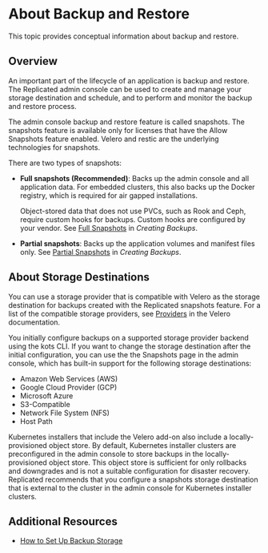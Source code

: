 # About Backup and Restore

This topic provides conceptual information about backup and restore.

## Overview

An important part of the lifecycle of an application is backup and restore. The Replicated admin console can be used to create and manage your storage destination and schedule, and to perform and monitor the backup and restore process.

The admin console backup and restore feature is called snapshots. The snapshots feature is available only for licenses that have the Allow Snapshots feature enabled. Velero and restic are the underlying technologies for snapshots.

There are two types of snapshots:
  * **Full snapshots (Recommended)**: Backs up the admin console and all application data. For embedded clusters, this also backs up the Docker registry, which is required for air gapped installations.

    Object-stored data that does not use PVCs, such as Rook and Ceph, require custom hooks for backups. Custom hooks are configured by your vendor. See [Full Snapshots](snapshots-creating#full) in _Creating Backups_.

  * **Partial snapshots**: Backs up the application volumes and manifest files only. See [Partial Snapshots](snapshots-creating#partial) in _Creating Backups_.

## About Storage Destinations

You can use a storage provider that is compatible with Velero as the storage destination for backups created with the Replicated snapshots feature. For a list of the compatible storage providers, see [Providers](https://velero.io/docs/v1.9/supported-providers/) in the Velero documentation.

You initially configure backups on a supported storage provider backend using the kots CLI. If you want to change the storage destination after the initial configuration, you can use the the Snapshots page in the admin console, which has built-in support for the following storage destinations:

- Amazon Web Services (AWS)
- Google Cloud Provider (GCP)
- Microsoft Azure
- S3-Compatible
- Network File System (NFS)
- Host Path

Kubernetes installers that include the Velero add-on also include a locally-provisioned object store. By default, Kubernetes installer clusters are preconfigured in the admin console to store backups in the locally-provisioned object store. This object store is sufficient for only rollbacks and downgrades and is not a suitable configuration for disaster recovery. Replicated recommends that you configure a snapshots storage destination that is external to the cluster in the admin console for Kubernetes installer clusters.

## Additional Resources

- [How to Set Up Backup Storage](snapshots-config-workflow)
